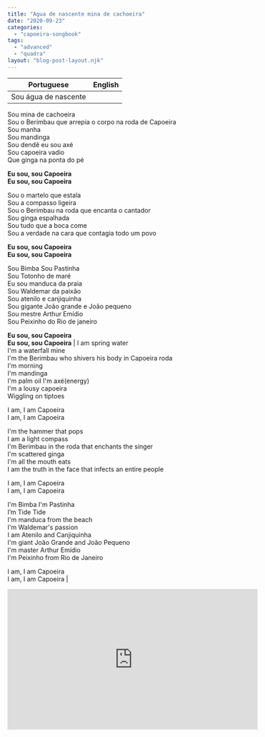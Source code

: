 ```yaml
---
title: "Agua de nascente mina de cachoeira"
date: "2020-09-23"
categories: 
  - "capoeira-songbook"
tags: 
  - "advanced"
  - "quadra"
layout: "blog-post-layout.njk"
---
```


| Portuguese | English |
| --- | --- |
| Sou água de nascente  
Sou mina de cachoeira  
Sou o Berimbau que arrepia o corpo na roda de Capoeira  
Sou manha  
Sou mandinga  
Sou dendê eu sou axé  
Sou capoeira vadio  
Que ginga na ponta do pé  
  
**Eu sou, sou Capoeira  
Eu sou, sou Capoeira**  
  
Sou o martelo que estala  
Sou a compasso ligeira  
Sou o Berimbau na roda que encanta o cantador  
Sou ginga espalhada  
Sou tudo que a boca come  
Sou a verdade na cara que contagia todo um povo  
  
**Eu sou, sou Capoeira  
Eu sou, sou Capoeira**  
  
Sou Bimba Sou Pastinha  
Sou Totonho de maré  
Eu sou manduca da praia  
Sou Waldemar da paixão  
Sou atenilo e canjiquinha  
Sou gigante João grande e João pequeno  
Sou mestre Arthur Emídio  
Sou Peixinho do Rio de janeiro  
  
**Eu sou, sou Capoeira  
Eu sou, sou Capoeira** | I am spring water  
I'm a waterfall mine  
I'm the Berimbau who shivers his body in Capoeira roda  
I'm morning  
I'm mandinga  
I'm palm oil I'm axé(energy)  
I'm a lousy capoeira  
Wiggling on tiptoes  
  
I am, I am Capoeira  
I am, I am Capoeira  
  
I'm the hammer that pops  
I am a light compass  
I'm Berimbau in the roda that enchants the singer  
I'm scattered ginga  
I'm all the mouth eats  
I am the truth in the face that infects an entire people  
  
I am, I am Capoeira  
I am, I am Capoeira  
  
I'm Bimba I'm Pastinha  
I’m Tide Tide  
I'm manduca from the beach  
I'm Waldemar's passion  
I am Atenilo and Canjiquinha  
I'm giant João Grande and João Pequeno  
I'm master Arthur Emídio  
I'm Peixinho from Rio de Janeiro  
  
I am, I am Capoeira  
I am, I am Capoeira |

<iframe width="560" height="315" src="https://www.youtube.com/embed/04oZ2Ly2J8k" title="YouTube video player" frameborder="0" allow="accelerometer; autoplay; clipboard-write; encrypted-media; gyroscope; picture-in-picture" allowfullscreen></iframe>
